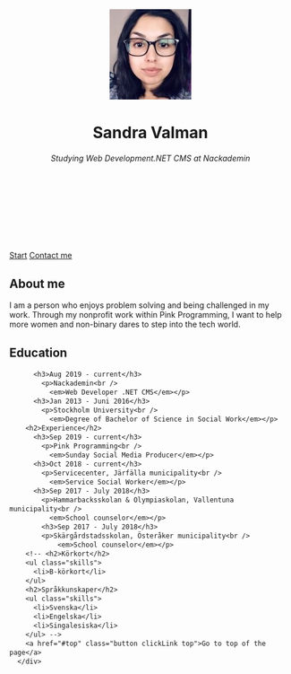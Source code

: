 <!DOCTYPE html>
<html>
  <head>
      <link href="css/style.css" rel="stylesheet" />
      <link href="https://fonts.googleapis.com/css?family=Montserrat|Raleway&display=swap" rel="stylesheet">
      <title>Sandra Valman</title>
    </head>

  <body>
    <header>
      <div class="content">
        <div class="self">
            <img class="img" src="images/profile.jpg" alt="Sandra Valman" />
              <br/>
                <h1>Sandra Valman</h1>
                 <h6>Studying Web Development.NET CMS at Nackademin</h6>
              <br/>
              <br/>
              <br/>
              <br/>
        </div>
      </div>
    </header>
      <nav>
        <div class="content nav">
          <a href="index.md" class="button clickLink">Start</a>
          <a href="contact.md"class="button clickLink">Contact me</a>
        </div>
      </nav>
      <div class="content">
        <h2>About me</h2>
        <p>
          I am a person who enjoys problem solving and being challenged in my work. 
          Through my nonprofit work within Pink Programming, I want to help more women and non-binary dares to step into the tech world.
        </p>
        <h2>Education</h2>

          <h3>Aug 2019 - current</h3>
            <p>Nackademin<br />
              <em>Web Developer .NET CMS</em></p>
          <h3>Jan 2013 - Juni 2016</h3>
            <p>Stockholm University<br />
              <em>Degree of Bachelor of Science in Social Work</em></p>
        <h2>Experience</h2>
          <h3>Sep 2019 - current</h3>
            <p>Pink Programming<br />
              <em>Sunday Social Media Producer</em></p>
          <h3>Oct 2018 - current</h3>
            <p>Servicecenter, Järfälla municipality<br />
              <em>Service Social Worker</em></p>
          <h3>Sep 2017 - July 2018</h3>
            <p>Hammarbacksskolan & Olympiaskolan, Vallentuna municipality<br />
              <em>School counselor</em></p>
            <h3>Sep 2017 - July 2018</h3>
            <p>Skärgårdstadsskolan, Österåker municipality<br />
                <em>School counselor</em></p>
        <!-- <h2>Körkort</h2>
        <ul class="skills">
          <li>B-körkort</li>
        </ul>
        <h2>Språkkunskaper</h2>
        <ul class="skills">
          <li>Svenska</li>
          <li>Engelska</li>
          <li>Singalesiska</li>
        </ul> -->
        <a href="#top" class="button clickLink top">Go to top of the page</a>
      </div>
  </body>
</html>
